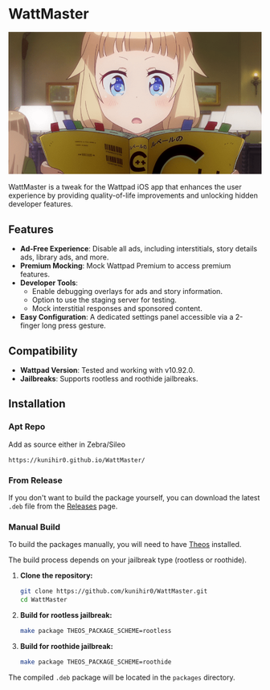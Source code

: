 # WattMaster

![WattMaster Header](assets/imgs/readme_header.png)

WattMaster is a tweak for the Wattpad iOS app that enhances the user experience by providing quality-of-life improvements and unlocking hidden developer features.

## Features

- **Ad-Free Experience**: Disable all ads, including interstitials, story details ads, library ads, and more.
- **Premium Mocking**: Mock Wattpad Premium to access premium features.
- **Developer Tools**:
    - Enable debugging overlays for ads and story information.
    - Option to use the staging server for testing.
    - Mock interstitial responses and sponsored content.
- **Easy Configuration**: A dedicated settings panel accessible via a 2-finger long press gesture.

## Compatibility

- **Wattpad Version**: Tested and working with v10.92.0.
- **Jailbreaks**: Supports rootless and roothide jailbreaks.

## Installation

### Apt Repo
Add as source either in Zebra/Sileo

```
https://kunihir0.github.io/WattMaster/
```

### From Release

If you don't want to build the package yourself, you can download the latest `.deb` file from the [Releases](https://github.com/kunihir0/WattMaster/releases) page.

### Manual Build

To build the packages manually, you will need to have [Theos](https://theos.dev/) installed.

The build process depends on your jailbreak type (rootless or roothide).

1.  **Clone the repository:**
    ```bash
    git clone https://github.com/kunihir0/WattMaster.git
    cd WattMaster
    ```

2.  **Build for rootless jailbreak:**
    ```bash
    make package THEOS_PACKAGE_SCHEME=rootless
    ```

3.  **Build for roothide jailbreak:**
    ```bash
    make package THEOS_PACKAGE_SCHEME=roothide
    ```

The compiled `.deb` package will be located in the `packages` directory.